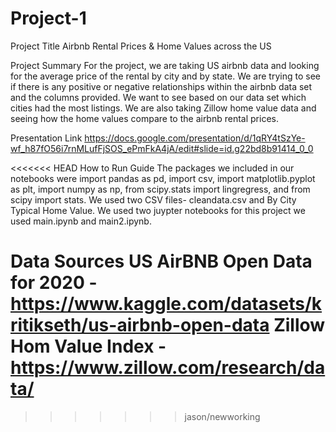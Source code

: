 # Project-1
Project Title
    Airbnb Rental Prices & Home Values across the US

Project Summary
    For the project, we are taking US airbnb data and looking for the average price of the rental by city and by state. We are trying to see if there is any positive or negative relationships within the airbnb data set and the columns provided. We want to see based on our data set which cities had the most listings. We are also taking Zillow home value data and seeing how the home values compare to the airbnb rental prices.

Presentation Link
    https://docs.google.com/presentation/d/1qRY4tSzYe-wf_h87fO56i7rnMLufFjSOS_ePmFkA4jA/edit#slide=id.g22bd8b91414_0_0

<<<<<<< HEAD
How to Run Guide
  The packages we included in our notebooks were import pandas as pd, import csv, import matplotlib.pyplot as plt, import numpy as np, from scipy.stats import lingregress, and from scipy import stats. We used two CSV files- cleandata.csv and By City Typical Home Value. We used two juypter notebooks for this project we used main.ipynb and main2.ipynb. 
  
Data Sources
  US AirBNB Open Data for 2020 - https://www.kaggle.com/datasets/kritikseth/us-airbnb-open-data
  Zillow Hom Value Index - https://www.zillow.com/research/data/
=======
>>>>>>> jason/newworking
